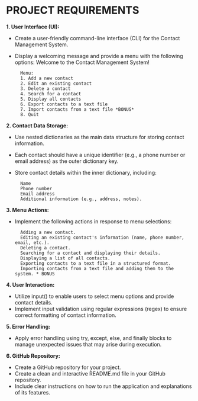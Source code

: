 # PROJECT REQUIREMENTS

**1. User Interface (UI):**
- Create a user-friendly command-line interface (CLI) for the Contact Management System.
- Display a welcoming message and provide a menu with the following options:
        Welcome to the Contact Management System! 

        Menu:
        1. Add a new contact
        2. Edit an existing contact
        3. Delete a contact
        4. Search for a contact
        5. Display all contacts
        6. Export contacts to a text file
        7. Import contacts from a text file *BONUS*
        8. Quit

**2. Contact Data Storage:**
- Use nested dictionaries as the main data structure for storing contact information.
- Each contact should have a unique identifier (e.g., a phone number or email address) as the outer dictionary key.
- Store contact details within the inner dictionary, including:

        Name
        Phone number
        Email address
        Additional information (e.g., address, notes).

**3. Menu Actions:**
- Implement the following actions in response to menu selections:
  
        Adding a new contact.
        Editing an existing contact's information (name, phone number, email, etc.).
        Deleting a contact.
        Searching for a contact and displaying their details.
        Displaying a list of all contacts.
        Exporting contacts to a text file in a structured format.
        Importing contacts from a text file and adding them to the system. * BONUS

**4. User Interaction:**
- Utilize input() to enable users to select menu options and provide contact details.
- Implement input validation using regular expressions (regex) to ensure correct formatting of contact information.

**5. Error Handling:**
- Apply error handling using try, except, else, and finally blocks to manage unexpected issues that may arise during execution.

**6. GitHub Repository:**
- Create a GitHub repository for your project.
- Create a clean and interactive README.md file in your GitHub repository.
- Include clear instructions on how to run the application and explanations of its features.
